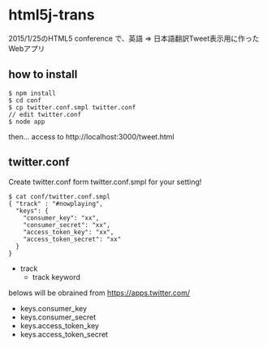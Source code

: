 # html5j-trans

2015/1/25のHTML5 conference で、英語 => 日本語翻訳Tweet表示用に作ったWebアプリ

## how to install
```
$ npm install
$ cd conf
$ cp twitter.conf.smpl twitter.conf
// edit twitter.conf
$ node app
```

then... access to http://localhost:3000/tweet.html

## twitter.conf

Create twitter.conf form twitter.conf.smpl for your setting!
```
$ cat conf/twitter.conf.smpl
{ "track" : "#nowplaying",
  "keys": { 
    "consumer_key": "xx",
    "consumer_secret": "xx",
    "access_token_key": "xx",
    "access_token_secret": "xx"
  }
}
```

* track
  * track keyword

belows will be obrained from https://apps.twitter.com/

* keys.consumer_key
* keys.consumer_secret
* keys.access_token_key 
* keys.access_token_secret 

